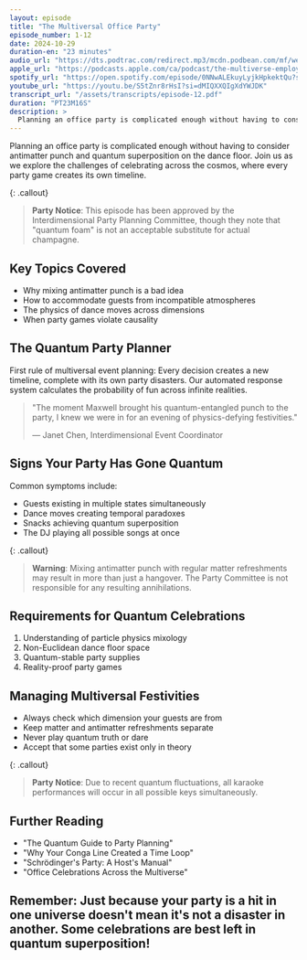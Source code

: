 ```yaml
---
layout: episode
title: "The Multiversal Office Party"
episode_number: 1-12
date: 2024-10-29
duration-en: "23 minutes"
audio_url: "https://dts.podtrac.com/redirect.mp3/mcdn.podbean.com/mf/web/f4chuc37e3uhkcs7/E12_-_THE_Multiversal_Office_Party_-_2024-10-23_938_PMbgler.mp3"
apple_url: "https://podcasts.apple.com/ca/podcast/the-multiverse-employee-handbook/id1764134739?i=1000674830926"
spotify_url: "https://open.spotify.com/episode/0NNwALEkuyLyjkHpkektQu?si=VRcO_x1wSumhhflkH9P8uQ"
youtube_url: "https://youtu.be/S5tZnr8rHsI?si=dMIQXXQIgXdYWJDK"
transcript_url: "/assets/transcripts/episode-12.pdf"
duration: "PT23M16S"
description: >
  Planning an office party is complicated enough without having to consider antimatter punch and quantum superposition on the dance floor. Join us as we explore the challenges of celebrating across the cosmos, where every party game creates its own timeline.
---
```


Planning an office party is complicated enough without having to consider antimatter punch and quantum superposition on the dance floor. Join us as we explore the challenges of celebrating across the cosmos, where every party game creates its own timeline.

{: .callout}
> **Party Notice**: This episode has been approved by the Interdimensional Party
> Planning Committee, though they note that "quantum foam" is not an acceptable
> substitute for actual champagne.

## Key Topics Covered
* Why mixing antimatter punch is a bad idea
* How to accommodate guests from incompatible atmospheres
* The physics of dance moves across dimensions
* When party games violate causality

## The Quantum Party Planner
First rule of multiversal event planning: Every decision creates a new timeline, complete with its own party disasters. Our automated response system calculates the probability of fun across infinite realities.

> "The moment Maxwell brought his quantum-entangled punch to the party,
> I knew we were in for an evening of physics-defying festivities."
>
> — Janet Chen, Interdimensional Event Coordinator

## Signs Your Party Has Gone Quantum
Common symptoms include:
* Guests existing in multiple states simultaneously
* Dance moves creating temporal paradoxes
* Snacks achieving quantum superposition
* The DJ playing all possible songs at once

{: .callout}
> **Warning**: Mixing antimatter punch with regular matter refreshments may result
> in more than just a hangover. The Party Committee is not responsible for any
> resulting annihilations.

## Requirements for Quantum Celebrations
1. Understanding of particle physics mixology
2. Non-Euclidean dance floor space
3. Quantum-stable party supplies
4. Reality-proof party games

## Managing Multiversal Festivities
* Always check which dimension your guests are from
* Keep matter and antimatter refreshments separate
* Never play quantum truth or dare
* Accept that some parties exist only in theory

{: .callout}
> **Party Notice**: Due to recent quantum fluctuations, all karaoke performances
> will occur in all possible keys simultaneously.

## Further Reading
* "The Quantum Guide to Party Planning"
* "Why Your Conga Line Created a Time Loop"
* "Schrödinger's Party: A Host's Manual"
* "Office Celebrations Across the Multiverse"

Remember: Just because your party is a hit in one universe doesn't mean it's not
a disaster in another. Some celebrations are best left in quantum superposition!
---
